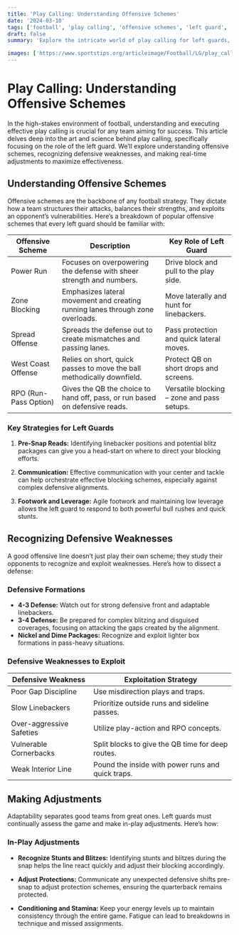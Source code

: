 ```yaml
---
title: 'Play Calling: Understanding Offensive Schemes'
date: '2024-03-10'
tags: ['football', 'play calling', 'offensive schemes', 'left guard', 'coaching', 'strategy', 'defensive weaknesses', 'adjustments', 'player knowledge', 'coaching wisdom']
draft: false
summary: 'Explore the intricate world of play calling for left guards, delving into offensive schemes, recognizing defensive weaknesses, and mastering adjustments to outmaneuver opponents.'

images: ['https://www.sportstips.org/articleimage/Football/LG/play_calling_understanding_offensive_schemes.webp']
---
```


# Play Calling: Understanding Offensive Schemes

In the high-stakes environment of football, understanding and executing effective play calling is crucial for any team aiming for success. This article delves deep into the art and science behind play calling, specifically focusing on the role of the left guard. We’ll explore understanding offensive schemes, recognizing defensive weaknesses, and making real-time adjustments to maximize effectiveness.

## Understanding Offensive Schemes

Offensive schemes are the backbone of any football strategy. They dictate how a team structures their attacks, balances their strengths, and exploits an opponent’s vulnerabilities. Here’s a breakdown of popular offensive schemes that every left guard should be familiar with:

| Offensive Scheme    | Description                                                                                         | Key Role of Left Guard                     |
|---------------------|-----------------------------------------------------------------------------------------------------|--------------------------------------------|
| Power Run           | Focuses on overpowering the defense with sheer strength and numbers.                                | Drive block and pull to the play side.     |
| Zone Blocking       | Emphasizes lateral movement and creating running lanes through zone overloads.                      | Move laterally and hunt for linebackers.   |
| Spread Offense      | Spreads the defense out to create mismatches and passing lanes.                                     | Pass protection and quick lateral moves.   |
| West Coast Offense  | Relies on short, quick passes to move the ball methodically downfield.                              | Protect QB on short drops and screens.     |
| RPO (Run-Pass Option)| Gives the QB the choice to hand off, pass, or run based on defensive reads.                        | Versatile blocking – zone and pass setups. |

### Key Strategies for Left Guards

1. **Pre-Snap Reads:**
   Identifying linebacker positions and potential blitz packages can give you a head-start on where to direct your blocking efforts.

2. **Communication:**
   Effective communication with your center and tackle can help orchestrate effective blocking schemes, especially against complex defensive alignments.

3. **Footwork and Leverage:**
   Agile footwork and maintaining low leverage allows the left guard to respond to both powerful bull rushes and quick stunts.

## Recognizing Defensive Weaknesses

A good offensive line doesn’t just play their own scheme; they study their opponents to recognize and exploit weaknesses. Here’s how to dissect a defense:

### Defensive Formations

- **4-3 Defense:** Watch out for strong defensive front and adaptable linebackers.
- **3-4 Defense:** Be prepared for complex blitzing and disguised coverages, focusing on attacking the gaps created by the alignment.
- **Nickel and Dime Packages:** Recognize and exploit lighter box formations in pass-heavy situations.

### Defensive Weaknesses to Exploit

| Defensive Weakness                       | Exploitation Strategy                                                               |
|-----------------------------------------|------------------------------------------------------------------------------------|
| Poor Gap Discipline                      | Use misdirection plays and traps.                                                  |
| Slow Linebackers                         | Prioritize outside runs and sideline passes.                                       |
| Over-aggressive Safeties                 | Utilize play-action and RPO concepts.                                              |
| Vulnerable Cornerbacks                   | Split blocks to give the QB time for deep routes.                                  |
| Weak Interior Line                       | Pound the inside with power runs and quick traps.                                  |

## Making Adjustments

Adaptability separates good teams from great ones. Left guards must continually assess the game and make in-play adjustments. Here’s how:

### In-Play Adjustments

- **Recognize Stunts and Blitzes:**
  Identifying stunts and blitzes during the snap helps the line react quickly and adjust their blocking accordingly.

- **Adjust Protections:**
  Communicate any unexpected defensive shifts pre-snap to adjust protection schemes, ensuring the quarterback remains protected.

- **Conditioning and Stamina:**
  Keep your energy levels up to maintain consistency through the entire game. Fatigue can lead to breakdowns in technique and missed assignments.

```